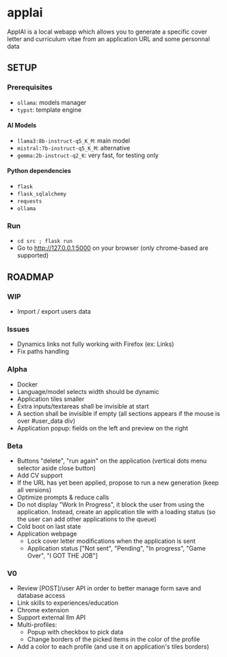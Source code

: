 # applai

ApplAI is a local webapp which allows you to generate a specific cover letter and curriculum vitae from an application URL and some personnal data

## SETUP
### Prerequisites
- `ollama`: models manager
- `typst`: template engine

#### AI Models
- `llama3:8b-instruct-q5_K_M`: main model
- `mistral:7b-instruct-q5_K_M`: alternative
- `gemma:2b-instruct-q2_K`: very fast, for testing only

#### Python dependencies
- `flask`
- `flask_sqlalchemy`
- `requests`
- `ollama`

### Run
- `cd src ; flask run`
- Go to http://127.0.0.1:5000 on your browser (only chrome-based are supported)

## ROADMAP
### WIP
- Import / export users data

### Issues
- Dynamics links not fully working with Firefox (ex: Links)
- Fix paths handling

### Alpha
- Docker
- Language/model selects width should be dynamic
- Application tiles smaller
- Extra inputs/textareas shall be invisible at start
- A section shall be invisible if empty (all sections appears if the mouse is over #user_data div)
- Application popup: fields on the left and preview on the right

### Beta
- Buttons "delete", "run again" on the application (vertical dots menu selector aside close button)
- Add CV support
- If the URL has yet been applied, propose to run a new generation (keep all versions)
- Optimize prompts & reduce calls
- Do not display "Work In Progress", it block the user from using the application. Instead, create an application tile with a loading status (so the user can add other applications to the queue)
- Cold boot on last state
- Application webpage
    - Lock cover letter modifications when the application is sent
    - Application status ["Not sent", "Pending", "In progress", "Game Over", "I GOT THE JOB"]

### V0
- Review [POST]/user API in order to better manage form save and database access
- Link skills to experiences/education
- Chrome extension
- Support external llm API
- Multi-profiles:
    - Popup with checkbox to pick data
    - Change borders of the picked items in the color of the profile
- Add a color to each profile (and use it on application's tiles borders)
